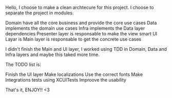 Hello, I choose to make a clean archtecure for this project. I choose to separate the project in modules.

Domain have all the core business and provide the core use cases
Data implements the domain use cases
Infra implements the Data layer dependencies
Presenter layer is responsable to make the view smart
UI Layar is 
Main layer is responsable to get the concrete use cases

I didn't finish the Main and UI layer, I worked using TDD in Domain, Data and Infra layers and maybe this taked more time.

The TODO list is:

Finish the UI layer
Make localizations
Use the correct fonts
Make Integrations tests using XCUITests
Improove the usability

That's it, ENJOY!! <3
